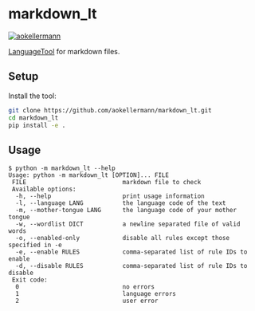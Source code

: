 # markdown_lt

[![aokellermann](https://circleci.com/gh/aokellermann/markdown_lt.svg?style=svg)](https://app.circleci.com/pipelines/github/aokellermann/markdown_lt)

[LanguageTool](https://languagetool.org/) for markdown files.

## Setup

Install the tool:

```bash
git clone https://github.com/aokellermann/markdown_lt.git
cd markdown_lt
pip install -e .
```

## Usage

```console
$ python -m markdown_lt --help
Usage: python -m markdown_lt [OPTION]... FILE
 FILE                           markdown file to check
 Available options:
  -h, --help                    print usage information
  -l, --language LANG           the language code of the text
  -m, --mother-tongue LANG      the language code of your mother tongue
  -w, --wordlist DICT           a newline separated file of valid words
  -o, --enabled-only            disable all rules except those specified in -e
  -e, --enable RULES            comma-separated list of rule IDs to enable
  -d, --disable RULES           comma-separated list of rule IDs to disable
 Exit code:
  0                             no errors
  1                             language errors
  2                             user error
```
